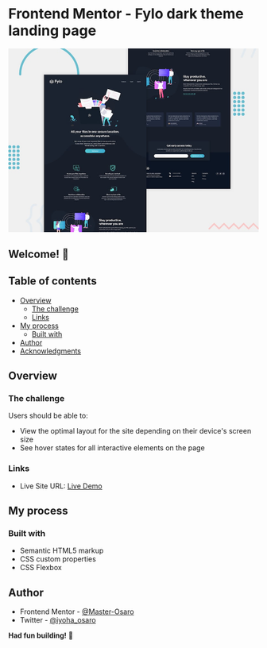 # Frontend Mentor - Fylo dark theme landing page

![Design preview for the Fylo dark theme landing page challenge](./design/desktop-preview.jpg)

## Welcome! 👋

## Table of contents

- [Overview](#overview)
  - [The challenge](#the-challenge)
  - [Links](#links)
- [My process](#my-process)
  - [Built with](#built-with)
- [Author](#author)
- [Acknowledgments](#acknowledgments)


## Overview

### The challenge

Users should be able to:

- View the optimal layout for the site depending on their device's screen size
- See hover states for all interactive elements on the page


### Links

- Live Site URL: [Live Demo]()

## My process

### Built with

- Semantic HTML5 markup
- CSS custom properties
- CSS Flexbox

## Author
- Frontend Mentor - [@Master-Osaro](https://www.frontendmentor.io/profile/yourusername)
- Twitter - [@iyoha_osaro](https://www.twitter.com/yourusername)

**Had fun building!** 🚀


